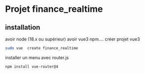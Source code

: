 # Projet finance_realtime

## installation
avoir node (18.x ou supérieur)
avoir vue3   npm....
créer projet vue3
```bash
sudo vue  create finance_realtime
```

installer un menu avec router.js
```bash
npm install vue-router@4
```
